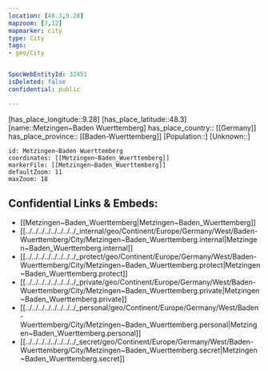 ```yaml
---
location: [48.3,9.28] 
mapzoom: [7,12] 
mapmarker: city 
type: City
tags:
- geo/City


SpocWebEntityId: 32451
isDeleted: false
confidential: public

---
```

[has_place_longitude::9.28] 
[has_place_latitude::48.3] 
[name::Metzingen~Baden Wuerttemberg] 
has_place_country:: [[Germany]]  
has_place_province:: [[Baden-Wuerttemberg]] 
[Population::] 
[Unknown::] 


```leaflet
id: Metzingen~Baden Wuerttemberg
coordinates: [[Metzingen~Baden_Wuerttemberg]] 
markerFile: [[Metzingen~Baden_Wuerttemberg]] 
defaultZoom: 11 
maxZoom: 18
```


## Confidential Links & Embeds: 
- [[Metzingen~Baden_Wuerttemberg|Metzingen~Baden_Wuerttemberg]]  
- [[../../../../../../../../_internal/geo/Continent/Europe/Germany/West/Baden-Wuerttemberg/City/Metzingen~Baden_Wuerttemberg.internal|Metzingen~Baden_Wuerttemberg.internal]] 
- [[../../../../../../../../_protect/geo/Continent/Europe/Germany/West/Baden-Wuerttemberg/City/Metzingen~Baden_Wuerttemberg.protect|Metzingen~Baden_Wuerttemberg.protect]] 
- [[../../../../../../../../_private/geo/Continent/Europe/Germany/West/Baden-Wuerttemberg/City/Metzingen~Baden_Wuerttemberg.private|Metzingen~Baden_Wuerttemberg.private]] 
- [[../../../../../../../../_personal/geo/Continent/Europe/Germany/West/Baden-Wuerttemberg/City/Metzingen~Baden_Wuerttemberg.personal|Metzingen~Baden_Wuerttemberg.personal]] 
- [[../../../../../../../../_secret/geo/Continent/Europe/Germany/West/Baden-Wuerttemberg/City/Metzingen~Baden_Wuerttemberg.secret|Metzingen~Baden_Wuerttemberg.secret]] 
